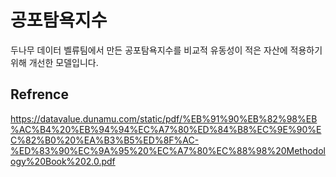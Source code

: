 # 공포탐욕지수


두나무 데이터 벨류팀에서 만든 공포탐욕지수를 비교적 유동성이 적은 자산에 적용하기 위해 개선한 모델입니다.






## Refrence

https://datavalue.dunamu.com/static/pdf/%EB%91%90%EB%82%98%EB%AC%B4%20%EB%94%94%EC%A7%80%ED%84%B8%EC%9E%90%EC%82%B0%20%EA%B3%B5%ED%8F%AC-%ED%83%90%EC%9A%95%20%EC%A7%80%EC%88%98%20Methodology%20Book%202.0.pdf
